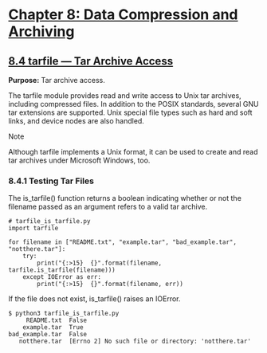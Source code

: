 # [Chapter 8: Data Compression and Archiving](https://pymotw.com/3/compression.html)

## [8.4 tarfile — Tar Archive Access](https://pymotw.com/3/tarfile/index.html)

**Purpose:**	Tar archive access.

The tarfile module provides read and write access to Unix tar archives, including compressed files. In addition to the POSIX standards, several GNU tar extensions are supported. Unix special file types such as hard and soft links, and device nodes are also handled.

Note

Although tarfile implements a Unix format, it can be used to create and read tar archives under Microsoft Windows, too.

### 8.4.1 Testing Tar Files

The is_tarfile() function returns a boolean indicating whether or not the filename passed as an argument refers to a valid tar archive.

```
# tarfile_is_tarfile.py
import tarfile

for filename in ["README.txt", "example.tar", "bad_example.tar", "notthere.tar"]:
    try:
        print("{:>15}  {}".format(filename, tarfile.is_tarfile(filename)))
    except IOError as err:
        print("{:>15}  {}".format(filename, err))
```

If the file does not exist, is_tarfile() raises an IOError.

```
$ python3 tarfile_is_tarfile.py
     README.txt  False
    example.tar  True
bad_example.tar  False
   notthere.tar  [Errno 2] No such file or directory: 'notthere.tar'
```